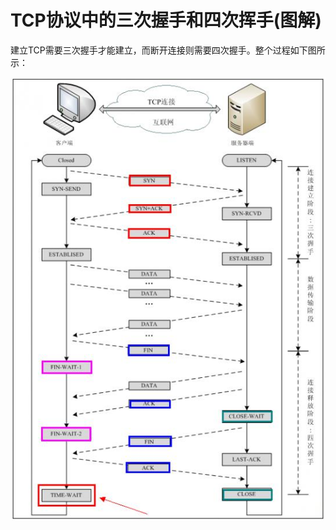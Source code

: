 # TCP协议中的三次握手和四次挥手\(图解\)

建立TCP需要三次握手才能建立，而断开连接则需要四次握手。整个过程如下图所示：

![](/assets/0_131271823564Rx.gif)





























































